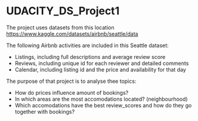 # UDACITY_DS_Project1
The project uses datasets from this location https://www.kaggle.com/datasets/airbnb/seattle/data

The following Airbnb activities are included in this Seattle dataset:

- Listings, including full descriptions and average review score </br>
- Reviews, including unique id for each reviewer and detailed comments </br>
- Calendar, including listing id and the price and availability for that day </br>

The purpose of that project is to analyse thee topics:

- How do prices influence amount of bookings? </br>
- In which areas are the most accomodations located? (neighbourhood) </br>
- Which accomodations have the best review_scores and how do they go together with bookings? </br>

